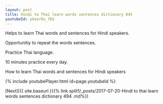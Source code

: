 ```yaml
---
layout: post
title: Hindi to Thai learn words sentences dictionary 845 
youtubeId: yUxerOu_7EU
---
```

 
 
Helps to learn Thai words and sentences for Hindi speakers.

Opportunitiy to repeat the words sentences. 

Practice Thai language. 
 
10 minutes practice every day. 
 
How to learn Thai words and sentences for Hindi speakers 
 
{% include youtubePlayer.html id=page.youtubeId %}
 
 
[Next]({{ site.baseurl }}{% link  split1/_posts/2017-07-20-Hindi to thai learn words sentences dictionary 494 .md%})
 
